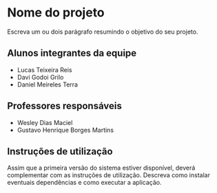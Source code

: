 # Nome do projeto

Escreva um ou dois parágrafo resumindo o objetivo do seu projeto.

## Alunos integrantes da equipe

* Lucas Teixeira Reis
* Davi Godoi Grilo
* Daniel Meireles Terra

## Professores responsáveis

* Wesley Dias Maciel
* Gustavo Henrique Borges Martins

## Instruções de utilização

Assim que a primeira versão do sistema estiver disponível, deverá complementar com as instruções de utilização. Descreva como instalar eventuais dependências e como executar a aplicação.
